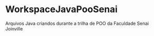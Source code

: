 # WorkspaceJavaPooSenai
 Arquivos Java criandos durante a trilha de POO da Faculdade Senai Joinville
